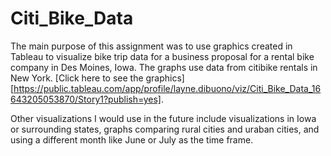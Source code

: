 # Citi_Bike_Data

The main purpose of this assignment was to use graphics created in Tableau to visualize bike trip data for a business proposal for a rental bike company in Des Moines, Iowa.  The graphs use data from citibike rentals in New York.  [Click here to see the graphics][https://public.tableau.com/app/profile/layne.dibuono/viz/Citi_Bike_Data_16643205053870/Story1?publish=yes].    

Other visualizations I would use in the future include visualizations in Iowa or surrounding states, graphs comparing rural cities and uraban cities, and using a different month like June or July as the time frame.
